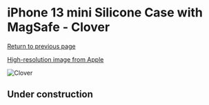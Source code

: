 # iPhone 13 mini Silicone Case with MagSafe - Clover

[Return to previous page](/iphone_13)

[High-resolution image from Apple](https://store.storeimages.cdn-apple.com/8756/as-images.apple.com/is/MM1X3?wid=4500&hei=4500&fmt=png)

<div style="width: 500px"><img src="/everyphone/MM1X3.png" alt="Clover"></div>

## Under construction
